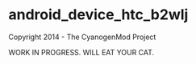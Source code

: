 android_device_htc_b2wlj
========================

Copyright 2014 - The CyanogenMod Project

WORK IN PROGRESS. WILL EAT YOUR CAT.
